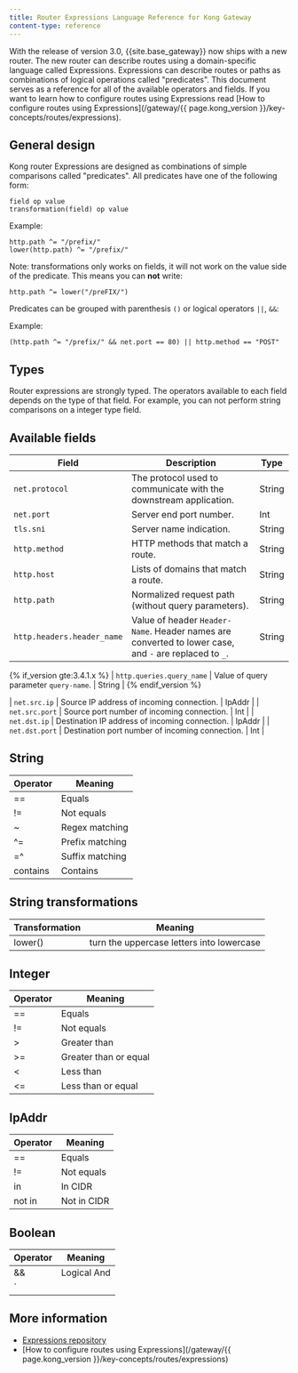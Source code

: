```yaml
---
title: Router Expressions Language Reference for Kong Gateway
content-type: reference
---
```


With the release of version 3.0, {{site.base_gateway}} now ships with a new router. The new router can describe routes using a domain-specific language called Expressions. Expressions can describe routes or paths as
combinations of logical operations called "predicates". This document serves as a reference for all of the available operators and fields.
If you want to learn how to configure routes using Expressions read [How to configure routes using Expressions](/gateway/{{ page.kong_version }}/key-concepts/routes/expressions).


## General design

Kong router Expressions are designed as combinations of simple comparisons called "predicates". All predicates have one of the following form:

```
field op value
transformation(field) op value
```

Example:

```
http.path ^= "/prefix/"
lower(http.path) ^= "/prefix/"
```

Note: transformations only works on fields, it will not work on the value side of the predicate. This means you can **not** write:

```
http.path ^= lower("/preFIX/")
```

Predicates can be grouped with parenthesis `()` or logical operators `||`, `&&`:

Example:

```
(http.path ^= "/prefix/" && net.port == 80) || http.method == "POST"
```

## Types

Router expressions are strongly typed. The operators available to each field depends on the type of that field.
For example, you can not perform string comparisons on a integer type field.

## Available fields

| Field | Description | Type |
| --- | ----------- | -------|
| `net.protocol` | The protocol used to communicate with the downstream application. | String |
| `net.port` | Server end port number. | Int |
| `tls.sni`  | Server name indication. | String |
| `http.method` | HTTP methods that match a route. | String |
| `http.host`  | Lists of domains that match a route. | String |
| `http.path` | Normalized request path (without query parameters). | String |
| `http.headers.header_name` | Value of header `Header-Name`. Header names are converted to lower case, and `-` are replaced to `_`. | String |

{% if_version gte:3.4.1.x %}
| `http.queries.query_name` | Value of query parameter `query-name`. | String |
{% endif_version %}

| `net.src.ip` | Source IP address of incoming connection. | IpAddr |
| `net.src.port` | Source port number of incoming connection. | Int |
| `net.dst.ip` | Destination IP address of incoming connection. | IpAddr |
| `net.dst.port` | Destination port number of incoming connection. | Int |

## String

| Operator | Meaning |
| --- | ----------- |
| == | Equals |
| != | Not equals |
| ~ | Regex matching |
| ^= | Prefix matching |
| =^ | Suffix matching |
| contains | Contains |

## String transformations

| Transformation | Meaning |
| -------------- | ------- |
| lower()        | turn the uppercase letters into lowercase |

## Integer

| Operator | Meaning |
| --- | ----------- |
| == | Equals |
| != | Not equals|
| > | Greater than |
| >= | Greater than or equal |
| < | Less than |
| <= | Less than or equal |

## IpAddr

| Operator | Meaning |
| --- | ----------- |
| == | Equals |
| != | Not equals |
| in | In CIDR |
| not in | Not in CIDR |

## Boolean

| Operator | Meaning |
| --- | ----------- |
| && | Logical And |
| `||` | Logical Or |



## More information

* [Expressions repository](https://github.com/Kong/atc-router#table-of-contents)
* [How to configure routes using Expressions](/gateway/{{ page.kong_version }}/key-concepts/routes/expressions)
